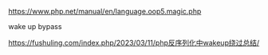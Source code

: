 
https://www.php.net/manual/en/language.oop5.magic.php

wake up bypass

https://fushuling.com/index.php/2023/03/11/php反序列化中wakeup绕过总结/


